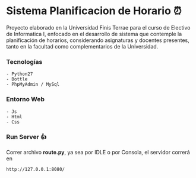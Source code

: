 # Sistema Planificacion de Horario :alarm_clock:
Proyecto elaborado en la Universidad Finis Terrae para el curso de Electivo de Informatica I, enfocado en el desarrollo de sistema que contemple la planificación de horarios, considerando asignaturas y docentes presentes, tanto en la facultad como complementarios de la Universidad.

### Tecnologías

```
- Python27
- Bottle
- PhpMyAdmin / MySql
```

### Entorno Web

```
- Js
- Html 
- Css
```

### Run Server :+1:

Correr archivo **route.py**, ya sea por IDLE o por Consola, el servidor correrá en
```
http://127.0.0.1:8080/
```
